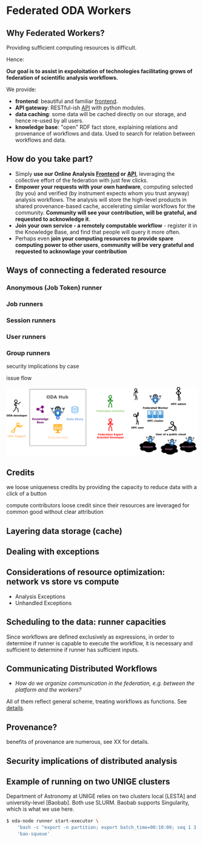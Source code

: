 # Federated ODA Workers

## Why Federated Workers?

Providing sufficient computing resources is difficult.

Hence:

**Our goal is to assist in expoloitation of technologies facilitating grows of federation of scientific analysis workflows.**

We provide:

* **frontend**: beautiful and familiar [frontend](https://www.astro.unige.ch/cdci/astrooda_/).
* **API gateway**: RESTful-ish [API](https://github.com/cdcihub/oda_api_benchmark/) with python modules.
* **data caching**: some data will be cached directly on our storage, and hence re-used by all users.
* **knowledge base**: "open" RDF fact store, explaining relations and provenance of workflows and data. Used to search for relation between workflows and data.

## How do you take part?

* Simply **use our Online Analysis [Frontend](https://www.astro.unige.ch/cdci/astrooda_/) or [API](https://github.com/cdcihub/oda_api_benchmark/)**, leveraging the collective effort of the federation with just few clicks.
* **Empower your requests with your own hardware**, computing selected (by you) and verified (by instrument expects whom you trust anyway) analysis workflows. The analysis will store the high-level products in shared provenance-based cache, accelerating similar workflows for the community. **Community will see your contribution, will be grateful, and requested to acknowledge it**.
* **Join your own service - a remotely computable workflow** - register it in the Knowledge Base, and find that people will query it more often.
* Perhaps even **join your computing resources to provide spare computing power to other users**, **community will be very grateful and requested to acknowlage your contribution**

## Ways of connecting a federated resource

### Anonymous (Job Token) runner

### Job runners

### Session runners

### User runners

### Group runners

security implications by case

issue flow

![Diagram](Diagram.png)


## Credits

we loose uniqueness credits by providing the capacity to reduce data with a click of a button

compute contributors loose credit since their resources are leveraged for common good without clear attribution

## Layering data storage (cache)

## Dealing with exceptions

## Considerations of resource optimization: network vs store vs compute

* Analysis Exceptions
* Unhandled Exceptions

## Scheduling to the data: runner capacities

Since workflows are defined exclusively as expressions, in order to determine if runner is capable to execute the workflow, it is necessary and sufficient to determine if runner has sufficient inputs.

## Communicating Distributed Workflows

* *How do we organize communication in the federation, e.g. between the platform and the workers?*

All of them reflect general scheme, treating workflows as functions. See [details](communicating-workflows.md).

## Provenance?

benefits of provenance are numerous, see XX for details.


## Security implications of distributed analysis


## Example of running on two UNIGE clusters

Department of Astronomy at UNIGE relies on two clusters local [LESTA] and university-level [Baobab]. Both use SLURM. Baobab supports Singularity, which is what we use here.

```bash
$ oda-node runner start-executor \
    'bash -c "export -n partition; export batch_time=00:10:00; seq 1 3 > jobs; bao-submit-array ../integral-oda-worker/ jobid jobs"' 
    'bao-squeue'
```
